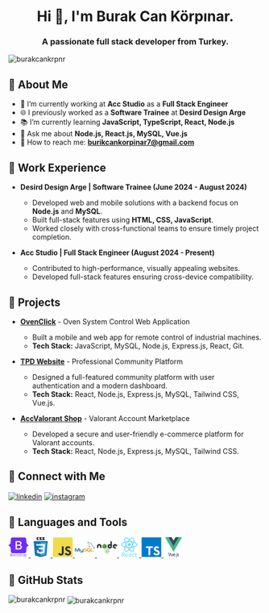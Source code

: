 <h1 align="center">Hi 👋, I'm Burak Can Körpınar.</h1>
<h3 align="center">A passionate full stack developer from Turkey.</h3>

<p align="left"> <img src="https://komarev.com/ghpvc/?username=burakcankrpnr&label=Profile%20views&color=0e75b6&style=flat" alt="burakcankrpnr" /> </p>

## 🌟 About Me
- 🌟 I’m currently working at **Acc Studio** as a **Full Stack Engineer**
- 🌐 I previously worked as a **Software Trainee** at **Desird Design Arge**
- 📚 I’m currently learning **JavaScript, TypeScript, React, Node.js**
- 💬 Ask me about **Node.js, React.js, MySQL, Vue.js**
- 📧 How to reach me: **burikcankorpinar7@gmail.com**

## 💼 Work Experience
- **Desird Design Arge | Software Trainee (June 2024 - August 2024)**
  - Developed web and mobile solutions with a backend focus on **Node.js** and **MySQL**.
  - Built full-stack features using **HTML, CSS, JavaScript**.
  - Worked closely with cross-functional teams to ensure timely project completion.

- **Acc Studio | Full Stack Engineer (August 2024 - Present)**
  - Contributed to high-performance, visually appealing websites.
  - Developed full-stack features ensuring cross-device compatibility.

## 💪 Projects
- **[OvenClick](#)** - Oven System Control Web Application  
  - Built a mobile and web app for remote control of industrial machines.  
  - **Tech Stack:** JavaScript, MySQL, Node.js, Express.js, React, Git.

- **[TPD Website](https://habbotpd.com/)** - Professional Community Platform  
  - Designed a full-featured community platform with user authentication and a modern dashboard.  
  - **Tech Stack:** React, Node.js, Express.js, MySQL, Tailwind CSS, Vue.js.

- **[AccValorant Shop](https://www.accvalo.shop/)** - Valorant Account Marketplace  
  - Developed a secure and user-friendly e-commerce platform for Valorant accounts.  
  - **Tech Stack:** React, Node.js, Express.js, MySQL, Tailwind CSS.

## 🔗 Connect with Me
<p align="left">
<a href="https://linkedin.com/in/burakcankorpinar" target="blank"><img align="center" src="https://raw.githubusercontent.com/rahuldkjain/github-profile-readme-generator/master/src/images/icons/Social/linked-in-alt.svg" alt="linkedin" height="30" width="40" /></a>
<a href="https://instagram.com/burakcankorpinar" target="blank"><img align="center" src="https://raw.githubusercontent.com/rahuldkjain/github-profile-readme-generator/master/src/images/icons/Social/instagram.svg" alt="instagram" height="30" width="40" /></a>
</p>

## 🎨 Languages and Tools
<p align="left">
  <a href="https://getbootstrap.com" target="_blank" rel="noreferrer"> <img src="https://raw.githubusercontent.com/devicons/devicon/master/icons/bootstrap/bootstrap-plain-wordmark.svg" alt="bootstrap" width="40" height="40"/> </a>
  <a href="https://www.w3schools.com/css/" target="_blank" rel="noreferrer"> <img src="https://raw.githubusercontent.com/devicons/devicon/master/icons/css3/css3-original-wordmark.svg" alt="css3" width="40" height="40"/> </a>
  <a href="https://developer.mozilla.org/en-US/docs/Web/JavaScript" target="_blank" rel="noreferrer"> <img src="https://raw.githubusercontent.com/devicons/devicon/master/icons/javascript/javascript-original.svg" alt="javascript" width="40" height="40"/> </a>
  <a href="https://www.mysql.com/" target="_blank" rel="noreferrer"> <img src="https://raw.githubusercontent.com/devicons/devicon/master/icons/mysql/mysql-original-wordmark.svg" alt="mysql" width="40" height="40"/> </a>
  <a href="https://nodejs.org" target="_blank" rel="noreferrer"> <img src="https://raw.githubusercontent.com/devicons/devicon/master/icons/nodejs/nodejs-original-wordmark.svg" alt="nodejs" width="40" height="40"/> </a>
  <a href="https://reactjs.org/" target="_blank" rel="noreferrer"> <img src="https://raw.githubusercontent.com/devicons/devicon/master/icons/react/react-original-wordmark.svg" alt="react" width="40" height="40"/> </a>
  <a href="https://www.typescriptlang.org/" target="_blank" rel="noreferrer"> <img src="https://raw.githubusercontent.com/devicons/devicon/master/icons/typescript/typescript-original.svg" alt="typescript" width="40" height="40"/> </a>
  <a href="https://vuejs.org/" target="_blank" rel="noreferrer"> <img src="https://raw.githubusercontent.com/devicons/devicon/master/icons/vuejs/vuejs-original-wordmark.svg" alt="vuejs" width="40" height="40"/> </a>
</p>

## 🌟 GitHub Stats
<p><img align="left" src="https://github-readme-stats.vercel.app/api/top-langs?username=burakcankrpnr&show_icons=true&locale=en&layout=compact" alt="burakcankrpnr" /></p>
<p>&nbsp;<img align="center" src="https://github-readme-stats.vercel.app/api?username=burakcankrpnr&show_icons=true&locale=en" alt="burakcankrpnr" /></p>
